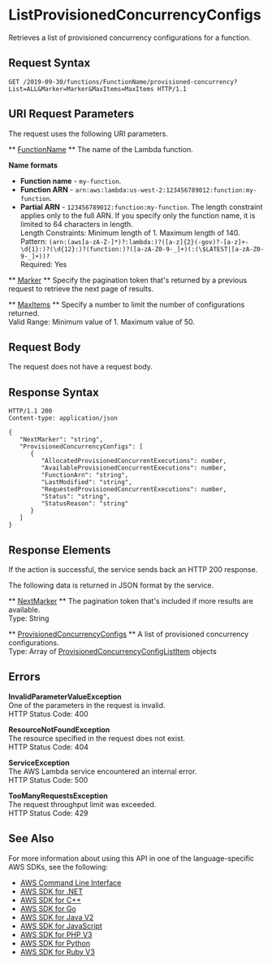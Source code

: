 # ListProvisionedConcurrencyConfigs<a name="API_ListProvisionedConcurrencyConfigs"></a>

Retrieves a list of provisioned concurrency configurations for a function\.

## Request Syntax<a name="API_ListProvisionedConcurrencyConfigs_RequestSyntax"></a>

```
GET /2019-09-30/functions/FunctionName/provisioned-concurrency?List=ALL&Marker=Marker&MaxItems=MaxItems HTTP/1.1
```

## URI Request Parameters<a name="API_ListProvisionedConcurrencyConfigs_RequestParameters"></a>

The request uses the following URI parameters\.

 ** [FunctionName](#API_ListProvisionedConcurrencyConfigs_RequestSyntax) **   <a name="SSS-ListProvisionedConcurrencyConfigs-request-FunctionName"></a>
The name of the Lambda function\.  

**Name formats**
+  **Function name** \- `my-function`\.
+  **Function ARN** \- `arn:aws:lambda:us-west-2:123456789012:function:my-function`\.
+  **Partial ARN** \- `123456789012:function:my-function`\.
The length constraint applies only to the full ARN\. If you specify only the function name, it is limited to 64 characters in length\.  
Length Constraints: Minimum length of 1\. Maximum length of 140\.  
Pattern: `(arn:(aws[a-zA-Z-]*)?:lambda:)?([a-z]{2}(-gov)?-[a-z]+-\d{1}:)?(\d{12}:)?(function:)?([a-zA-Z0-9-_]+)(:(\$LATEST|[a-zA-Z0-9-_]+))?`   
Required: Yes

 ** [Marker](#API_ListProvisionedConcurrencyConfigs_RequestSyntax) **   <a name="SSS-ListProvisionedConcurrencyConfigs-request-Marker"></a>
Specify the pagination token that's returned by a previous request to retrieve the next page of results\.

 ** [MaxItems](#API_ListProvisionedConcurrencyConfigs_RequestSyntax) **   <a name="SSS-ListProvisionedConcurrencyConfigs-request-MaxItems"></a>
Specify a number to limit the number of configurations returned\.  
Valid Range: Minimum value of 1\. Maximum value of 50\.

## Request Body<a name="API_ListProvisionedConcurrencyConfigs_RequestBody"></a>

The request does not have a request body\.

## Response Syntax<a name="API_ListProvisionedConcurrencyConfigs_ResponseSyntax"></a>

```
HTTP/1.1 200
Content-type: application/json

{
   "NextMarker": "string",
   "ProvisionedConcurrencyConfigs": [ 
      { 
         "AllocatedProvisionedConcurrentExecutions": number,
         "AvailableProvisionedConcurrentExecutions": number,
         "FunctionArn": "string",
         "LastModified": "string",
         "RequestedProvisionedConcurrentExecutions": number,
         "Status": "string",
         "StatusReason": "string"
      }
   ]
}
```

## Response Elements<a name="API_ListProvisionedConcurrencyConfigs_ResponseElements"></a>

If the action is successful, the service sends back an HTTP 200 response\.

The following data is returned in JSON format by the service\.

 ** [NextMarker](#API_ListProvisionedConcurrencyConfigs_ResponseSyntax) **   <a name="SSS-ListProvisionedConcurrencyConfigs-response-NextMarker"></a>
The pagination token that's included if more results are available\.  
Type: String

 ** [ProvisionedConcurrencyConfigs](#API_ListProvisionedConcurrencyConfigs_ResponseSyntax) **   <a name="SSS-ListProvisionedConcurrencyConfigs-response-ProvisionedConcurrencyConfigs"></a>
A list of provisioned concurrency configurations\.  
Type: Array of [ProvisionedConcurrencyConfigListItem](API_ProvisionedConcurrencyConfigListItem.md) objects

## Errors<a name="API_ListProvisionedConcurrencyConfigs_Errors"></a>

 **InvalidParameterValueException**   
One of the parameters in the request is invalid\.  
HTTP Status Code: 400

 **ResourceNotFoundException**   
The resource specified in the request does not exist\.  
HTTP Status Code: 404

 **ServiceException**   
The AWS Lambda service encountered an internal error\.  
HTTP Status Code: 500

 **TooManyRequestsException**   
The request throughput limit was exceeded\.  
HTTP Status Code: 429

## See Also<a name="API_ListProvisionedConcurrencyConfigs_SeeAlso"></a>

For more information about using this API in one of the language\-specific AWS SDKs, see the following:
+  [ AWS Command Line Interface](https://docs.aws.amazon.com/goto/aws-cli/lambda-2015-03-31/ListProvisionedConcurrencyConfigs) 
+  [ AWS SDK for \.NET](https://docs.aws.amazon.com/goto/DotNetSDKV3/lambda-2015-03-31/ListProvisionedConcurrencyConfigs) 
+  [ AWS SDK for C\+\+](https://docs.aws.amazon.com/goto/SdkForCpp/lambda-2015-03-31/ListProvisionedConcurrencyConfigs) 
+  [ AWS SDK for Go](https://docs.aws.amazon.com/goto/SdkForGoV1/lambda-2015-03-31/ListProvisionedConcurrencyConfigs) 
+  [ AWS SDK for Java V2](https://docs.aws.amazon.com/goto/SdkForJavaV2/lambda-2015-03-31/ListProvisionedConcurrencyConfigs) 
+  [ AWS SDK for JavaScript](https://docs.aws.amazon.com/goto/AWSJavaScriptSDK/lambda-2015-03-31/ListProvisionedConcurrencyConfigs) 
+  [ AWS SDK for PHP V3](https://docs.aws.amazon.com/goto/SdkForPHPV3/lambda-2015-03-31/ListProvisionedConcurrencyConfigs) 
+  [ AWS SDK for Python](https://docs.aws.amazon.com/goto/boto3/lambda-2015-03-31/ListProvisionedConcurrencyConfigs) 
+  [ AWS SDK for Ruby V3](https://docs.aws.amazon.com/goto/SdkForRubyV3/lambda-2015-03-31/ListProvisionedConcurrencyConfigs) 